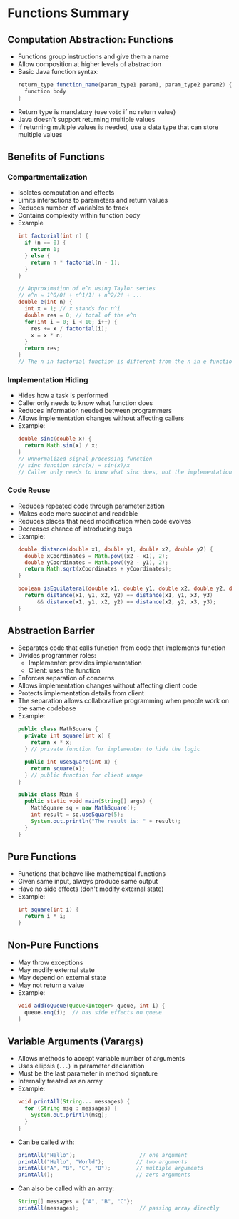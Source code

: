 # Functions Summary

## Computation Abstraction: Functions
- Functions group instructions and give them a name
- Allow composition at higher levels of abstraction
- Basic Java function syntax:
  ```java
  return_type function_name(param_type1 param1, param_type2 param2) {
    function body
  }
  ```
- Return type is mandatory (use `void` if no return value)
- Java doesn't support returning multiple values
- If returning multiple values is needed, use a data type that can store multiple values

## Benefits of Functions

### Compartmentalization
- Isolates computation and effects
- Limits interactions to parameters and return values
- Reduces number of variables to track
- Contains complexity within function body
- Example
  ```java
  int factorial(int n) {
    if (n == 0) {
      return 1;
    } else {
      return n * factorial(n - 1);
    }
  }
  
  // Approximation of e^n using Taylor series
  // e^n ≈ 1^0/0! + n^1/1! + n^2/2! + ...
  double e(int n) {
    int x = 1; // x stands for n^i
    double res = 0; // total of the e^n
    for(int i = 0; i < 10; i++) {
      res += x / factorial(i);
      x = x * n;
    }
    return res;
  }
  // The n in factorial function is different from the n in e function
  ```
  
### Implementation Hiding
- Hides how a task is performed
- Caller only needs to know what function does
- Reduces information needed between programmers
- Allows implementation changes without affecting callers
- Example:
  ```java
  double sinc(double x) {
    return Math.sin(x) / x;
  } 
  // Unnormalized signal processing function
  // sinc function sinc(x) = sin(x)/x
  // Caller only needs to know what sinc does, not the implementation details
  ```

### Code Reuse
- Reduces repeated code through parameterization
- Makes code more succinct and readable
- Reduces places that need modification when code evolves
- Decreases chance of introducing bugs
- Example:
  ```java
  double distance(double x1, double y1, double x2, double y2) {
    double xCoordinates = Math.pow((x2 - x1), 2);
    double yCoordinates = Math.pow((y2 - y1), 2);
    return Math.sqrt(xCoordinates + yCoordinates);
  }
  
  boolean isEquilateral(double x1, double y1, double x2, double y2, double x3, double y3) {
    return distance(x1, y1, x2, y2) == distance(x1, y1, x3, y3)
        && distance(x1, y1, x2, y2) == distance(x2, y2, x3, y3); 
  }
  ```

## Abstraction Barrier
- Separates code that calls function from code that implements function
- Divides programmer roles:
    - Implementer: provides implementation
    - Client: uses the function
- Enforces separation of concerns
- Allows implementation changes without affecting client code
- Protects implementation details from client
- The separation allows collaborative programming when people work on the same codebase
- Example:
  ```java
  public class MathSquare {
    private int square(int x) {
      return x * x;
    } // private function for implementer to hide the logic

    public int useSquare(int x) {
      return square(x);
    } // public function for client usage
  }

  public class Main {
    public static void main(String[] args) {
      MathSquare sq = new MathSquare();
      int result = sq.useSquare(5);
      System.out.println("The result is: " + result);  
    }
  }
  ```

## Pure Functions
- Functions that behave like mathematical functions
- Given same input, always produce same output
- Have no side effects (don't modify external state)
- Example:
  ```java
  int square(int i) {
    return i * i;
  }
  ```

## Non-Pure Functions
- May throw exceptions
- May modify external state
- May depend on external state
- May not return a value
- Example:
  ```java
  void addToQueue(Queue<Integer> queue, int i) {
    queue.enq(i);  // has side effects on queue
  }
  ```

## Variable Arguments (Varargs)
- Allows methods to accept variable number of arguments
- Uses ellipsis (`...`) in parameter declaration
- Must be the last parameter in method signature
- Internally treated as an array
- Example:
  ```java
  void printAll(String... messages) {
    for (String msg : messages) {
      System.out.println(msg);
    }
  }
  ```
- Can be called with:
  ```java
  printAll("Hello");                    // one argument
  printAll("Hello", "World");          // two arguments
  printAll("A", "B", "C", "D");        // multiple arguments
  printAll();                          // zero arguments
  ```
- Can also be called with an array:
  ```java
  String[] messages = {"A", "B", "C"};
  printAll(messages);                   // passing array directly
  ```
